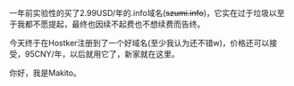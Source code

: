 一年前实验性的买了2.99USD/年的.info域名(<del>szumi.info</del>)，它实在过于垃圾以至于我都不愿提起，最终也因续不起费也不想续费而告终。


今天终于在Hostker注册到了一个好域名(至少我认为还不错w)，价格还可以接受，95CNY/年，以后就用它了，新家就在这里。

你好，我是Makito。